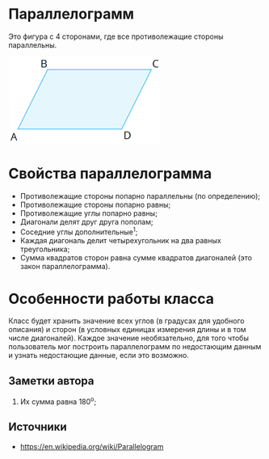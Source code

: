 # Параллелограмм
Это фигура с 4 сторонами, где все противолежащие стороны параллельны.

![Изображение параллелограмма с углами A, B, C и D](parallelogramw30.png)
# Свойства параллелограмма
* Противолежащие стороны попарно параллельны (по определению);
* Противолежащие стороны попарно равны;
* Противолежащие углы попарно равны;
* Диагонали делят друг друга пополам;
* Соседние углы дополнительные<sup>1</sup>;
* Каждая диагональ делит четырехугольник на два равных треугольника;
* Сумма квадратов сторон равна сумме квадратов диагоналей (это закон параллелограмма).

# Особенности работы класса
Класс будет хранить значение всех углов (в градусах для удобного описания) и сторон (в условных единицах измерения длины и в том числе диагоналей). Каждое значение необязательно, для того чтобы пользователь мог построить параллелограмм по недостающим данным и узнать недостающие данные, если это возможно.

## Заметки автора
1) Их сумма равна 180<sup>o</sup>;

## Источники
* https://en.wikipedia.org/wiki/Parallelogram
